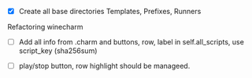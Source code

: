 - [x] Create all base directories Templates, Prefixes, Runners


Refactoring winecharm

- [ ] Add all info from .charm and buttons, row, label in self.all_scripts, use script_key (sha256sum)
- [ ] play/stop button, row highlight should be manageed.




